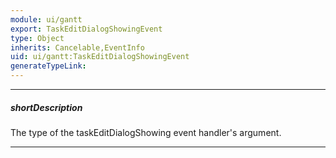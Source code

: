 ```yaml
---
module: ui/gantt
export: TaskEditDialogShowingEvent
type: Object
inherits: Cancelable,EventInfo
uid: ui/gantt:TaskEditDialogShowingEvent
generateTypeLink: 
---
```

---
##### shortDescription
The type of the taskEditDialogShowing event handler's argument.

---
<!-- Description goes here -->
